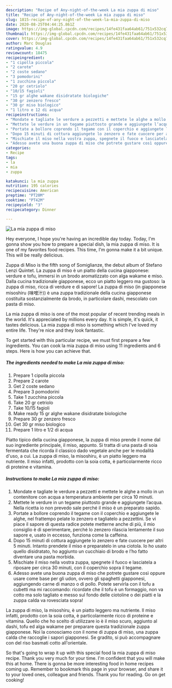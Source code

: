 ```yaml
---
description: "Recipe of Any-night-of-the-week La mia zuppa di miso"
title: "Recipe of Any-night-of-the-week La mia zuppa di miso"
slug: 1815-recipe-of-any-night-of-the-week-la-mia-zuppa-di-miso
date: 2020-08-25T04:44:25.861Z
image: https://img-global.cpcdn.com/recipes/14fe431faa64ab61/751x532cq70/la-mia-zuppa-di-miso-recipe-main-photo.jpg
thumbnail: https://img-global.cpcdn.com/recipes/14fe431faa64ab61/751x532cq70/la-mia-zuppa-di-miso-recipe-main-photo.jpg
cover: https://img-global.cpcdn.com/recipes/14fe431faa64ab61/751x532cq70/la-mia-zuppa-di-miso-recipe-main-photo.jpg
author: Marc Douglas
ratingvalue: 4.9
reviewcount: 18475
recipeingredient:
- "1 cipolla piccola"
- "2 carote"
- "2 coste sedano"
- "3 pomodorini"
- "1 zucchina piccola"
- "20 gr cetriolo"
- "10/15 fagioli"
- "15 gr alghe wakane disidratate biologiche"
- "30 gr zenzero fresco"
- "30 gr miso biologico"
- "1 litro e 12 di acqua"
recipeinstructions:
- "Mondate e tagliate le verdure a pezzetti e mettete le alghe a mollo in un contenitore con acqua a temperatura ambiente per circa 10 minuti."
- "Mettete le verdure in un tegame piuttosto grande e aggiungete l’acqua. Nella ricetta io non prevedo sale perché il miso è un preparato sapido."
- "Portate a bollore coprendo il tegame con il coperchio e aggiungete le alghe, nel frattempo pelate lo zenzero e tagliatelo a pezzettini. Se vi piace il sapore di questa radice potete metterne anche di più, il mio consiglio è di sperimentare, perché lo zenzero rilascia lentamente il suo sapore e, usato in eccesso, funziona come la caffeina."
- "Dopo 15 minuti di cottura aggiungete lo zenzero e fate cuocere per altri 5 minuti. Intanto prendete il miso e preparatelo in una ciotola. Io ho usato quello disidratato, ho aggiunto un cucchiaio di brodo e l’ho fatto diventare una pasta morbida."
- "Mischiate il miso nella vostra zuppa, spegnete il fuoco e lasciatela a riposare per circa 30 minuti, con il coperchio sopra il tegame."
- "Adesso avete una buona zuppa di miso che potrete gustare così oppure usare come base per gli udon, ovvero gli spaghetti giapponesi, aggiungendo carne di manzo o di pollo. Potete servirla con il tofu a cubetti ma mi raccomando: ricordate che il tofu è un formaggio, non va cotto ma solo tagliato e messo sul fondo delle ciotoline o dei piatti e la zuppa calda va rovesciata sopra!"
categories:
- Recipe
tags:
- la
- mia
- zuppa

katakunci: la mia zuppa 
nutrition: 195 calories
recipecuisine: American
preptime: "PT20M"
cooktime: "PT42M"
recipeyield: "3"
recipecategory: Dinner

---
```



![La mia zuppa di miso](https://img-global.cpcdn.com/recipes/14fe431faa64ab61/751x532cq70/la-mia-zuppa-di-miso-recipe-main-photo.jpg)

Hey everyone, I hope you're having an incredible day today. Today, I'm gonna show you how to prepare a special dish, la mia zuppa di miso. It is one of my favorites food recipes. This time, I'm gonna make it a bit unique. This will be really delicious.

Zuppa di Miso is the fifth song of Somiglianze, the debut album of Stefano Lenzi Quintet. La zuppa di miso è un piatto della cucina giapponese: verdure e tofu, immersi in un brodo aromatizzato con alga wakame e miso. Dalla cucina tradizionale giapponese, ecco un piatto leggero ma gustoso: la zuppa di miso, ricca di verdure e di sapore! La zuppa di miso (in giapponese misoshiru (味噌汁)) è una zuppa tradizionale della cucina giapponese costituita sostanzialmente da brodo, in particolare dashi, mescolato con pasta di miso.

La mia zuppa di miso is one of the most popular of recent trending meals in the world. It's appreciated by millions every day. It is simple, it's quick, it tastes delicious. La mia zuppa di miso is something which I've loved my entire life. They're nice and they look fantastic.


To get started with this particular recipe, we must first prepare a few ingredients. You can cook la mia zuppa di miso using 11 ingredients and 6 steps. Here is how you can achieve that.

<!--inarticleads1-->

##### The ingredients needed to make La mia zuppa di miso:

1. Prepare 1 cipolla piccola
1. Prepare 2 carote
1. Get 2 coste sedano
1. Prepare 3 pomodorini
1. Take 1 zucchina piccola
1. Take 20 gr cetriolo
1. Take 10/15 fagioli
1. Make ready 15 gr alghe wakane disidratate biologiche
1. Prepare 30 gr zenzero fresco
1. Get 30 gr miso biologico
1. Prepare 1 litro e 1/2 di acqua


Piatto tipico della cucina giapponese, la zuppa di miso prende il nome dal suo ingrediente principale, il miso, appunto. Si tratta di una pasta di soia fermentata che ricorda il classico dado vegetale anche per le modalità d&#39;uso, a cui. La zuppa di miso, la misoshiru, è un piatto leggero ma nutriente. Il miso infatti, prodotto con la soia cotta, è particolarmente ricco di proteine e vitamina. 

<!--inarticleads2-->

##### Instructions to make La mia zuppa di miso:

1. Mondate e tagliate le verdure a pezzetti e mettete le alghe a mollo in un contenitore con acqua a temperatura ambiente per circa 10 minuti.
1. Mettete le verdure in un tegame piuttosto grande e aggiungete l’acqua. Nella ricetta io non prevedo sale perché il miso è un preparato sapido.
1. Portate a bollore coprendo il tegame con il coperchio e aggiungete le alghe, nel frattempo pelate lo zenzero e tagliatelo a pezzettini. Se vi piace il sapore di questa radice potete metterne anche di più, il mio consiglio è di sperimentare, perché lo zenzero rilascia lentamente il suo sapore e, usato in eccesso, funziona come la caffeina.
1. Dopo 15 minuti di cottura aggiungete lo zenzero e fate cuocere per altri 5 minuti. Intanto prendete il miso e preparatelo in una ciotola. Io ho usato quello disidratato, ho aggiunto un cucchiaio di brodo e l’ho fatto diventare una pasta morbida.
1. Mischiate il miso nella vostra zuppa, spegnete il fuoco e lasciatela a riposare per circa 30 minuti, con il coperchio sopra il tegame.
1. Adesso avete una buona zuppa di miso che potrete gustare così oppure usare come base per gli udon, ovvero gli spaghetti giapponesi, aggiungendo carne di manzo o di pollo. Potete servirla con il tofu a cubetti ma mi raccomando: ricordate che il tofu è un formaggio, non va cotto ma solo tagliato e messo sul fondo delle ciotoline o dei piatti e la zuppa calda va rovesciata sopra!


La zuppa di miso, la misoshiru, è un piatto leggero ma nutriente. Il miso infatti, prodotto con la soia cotta, è particolarmente ricco di proteine e vitamina. Quello che ho scelto di utilizzare io è il miso scuro, aggiunto al dashi, tofu ed alga wakame per preparare questa tradizionale zuppa giapponese. Noi la conosciamo con il nome di zuppa di miso, una zuppa calda che raccoglie i sapori giapponesi. Se gradito, si può accompagnare con del riso basmati cotto all&#39;orientale. 

So that's going to wrap it up with this special food la mia zuppa di miso recipe. Thank you very much for your time. I'm confident that you will make this at home. There is gonna be more interesting food in home recipes coming up. Remember to bookmark this page in your browser, and share it to your loved ones, colleague and friends. Thank you for reading. Go on get cooking!
